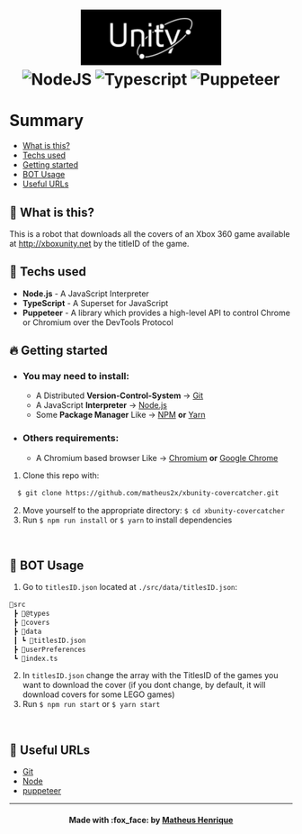 <h1 align="center">
  <img alt="Logo" title="#logo" width="250px" src=".github/UnityBanner.png"><br>
  <img alt="NodeJS" src="https://img.shields.io/badge/Node.js-43853D?style=for-the-badge&logo=node.js&logoColor=white" /> <img alt="Typescript" src="https://img.shields.io/badge/TypeScript-007ACC?style=for-the-badge&logo=typescript&logoColor=white" /> <img alt="Puppeteer" src="https://img.shields.io/badge/Puppeteer-CB3837?style=for-the-badge&logo=npm&logoColor=white" />
</h1>

# Summary

- [What is this?](#what-is-this)
- [Techs used](#techs-used)
- [Getting started](#getting-started)
- [BOT Usage](#bot)
- [Useful URLs](#useful-urls)

<a id="what-is-this"></a>

## :thinking: What is this?

This is a robot that downloads all the covers of an Xbox 360 game available at http://xboxunity.net by the titleID of the game.

<a id="techs-used"></a>

## :rocket: Techs used

- **Node.js** - A JavaScript Interpreter
- **TypeScript** - A Superset for JavaScript
- **Puppeteer** - A library which provides a high-level API to control Chrome or Chromium over the DevTools Protocol

<a id="getting-started"></a>

## :fire: Getting started

- ### You may **need** to install:

  - A Distributed **Version-Control-System** -> [Git](https://git-scm.com/ "Git")
  - A JavaScript **Interpreter** -> [Node.js](https://nodejs.org/ "Node.js")
  - Some **Package Manager** Like -> [NPM](https://www.npmjs.com/) **or** [Yarn](https://yarnpkg.com/)

- ### Others requirements:

  - A Chromium based browser Like -> [Chromium](https://www.chromium.org/getting-involved/download-chromium/ "Chromium") **or** [Google Chrome](https://www.google.com/chrome/ "Google Chrome")

1. Clone this repo with:

```sh
  $ git clone https://github.com/matheus2x/xbunity-covercatcher.git
```

2. Move yourself to the appropriate directory: `$ cd xbunity-covercatcher`
3. Run `$ npm run install` or `$ yarn` to install dependencies

<br>

<a id="bot"></a>

## :orange_book: BOT Usage

1. Go to `titlesID.json` located at `./src/data/titlesID.json`:

```
📂src
 ┣ 📂@types
 ┣ 📂covers
 ┣ 📂data
 ┃ ┗ 📜titlesID.json
 ┣ 📂userPreferences
 ┗ 📜index.ts
```

 2. In `titlesID.json` change the array with the TitlesID of the games you want to download the cover (if you dont change, by default, it will download covers for some LEGO games)
 3. Run `$ npm run start` or `$ yarn start`

<br>
<a id="useful-urls"></a>

## :link: Useful URLs

- [Git](https://git-scm.com/ "Git")
- [Node](https://nodejs.org/ "Node")
- [puppeteer](https://www.npmjs.com/package/puppeteer/ "puppeteer")

---

<h4 align="center">
    Made with :fox_face: by <a href="https://www.linkedin.com/in/matheus2x/" target="_blank">Matheus Henrique</a>
</h4>
